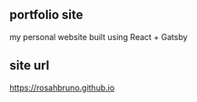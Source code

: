## portfolio site
my personal website built using React + Gatsby

## site url
https://rosahbruno.github.io
